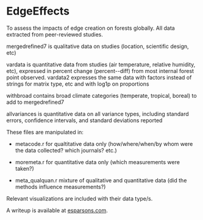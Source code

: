 # EdgeEffects

To assess the impacts of edge creation on forests globally. All data extracted from peer-reviewed studies.

mergedrefined7 is qualitative data on studies (location, scientific design, etc)

vardata is quantitative data from studies (air temperature, relative humidity, etc), expressed in percent change (percent--diff) from most internal forest point observed.
vardata2 expresses the same data with factors instead of strings for matrix type, etc and with log1p on proportions

withbroad contains broad climate categories (temperate, tropical, boreal) to add to mergedrefined7

allvariances is quantitative data on all variance types, including standard errors, confidence intervals, and standard deviations reported

These files are manipulated in:

* metacode.r
for qualtitative data only (how/where/when/by whom were the data collected? which journals? etc.)

* moremeta.r
for quantitative data only (which measurements were taken?)

* meta_qualquan.r
mixture of qualitative and quantitative data (did the methods influence measurements?)

Relevant visualizations are included with their data type/s.
 

A writeup is available at [esparsons.com](http://www.esparsons.com/abiotic-edge-effects/).
